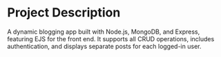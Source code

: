 # Project Description

A dynamic blogging app built with Node.js, MongoDB, and Express, featuring EJS for the front end. It supports all CRUD operations, includes authentication, and displays separate posts for each logged-in user.
